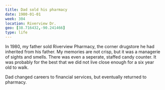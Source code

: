 ```yaml
---
title: Dad sold his pharmacy
date: 1980-01-01
week: 304
location: Riverview Dr.
geo: [38.716432,-90.241466]
type: life
---
```


In 1980, my father sold Riverview Pharmacy, the corner drugstore he had inherited from his father. My memories are not crisp, but it was a managerie of sights and smells. There was even a seperate, staffed candy counter. It was probably for the best that we did not live close enough for a six year old to walk.

Dad changed careers to financial services, but eventually returned to pharmacy.
